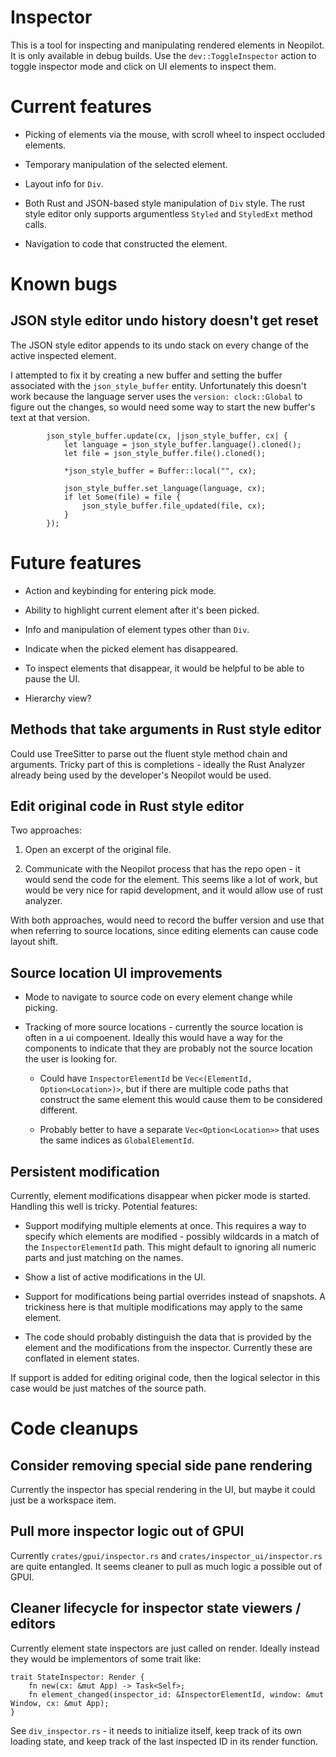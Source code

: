 # Inspector

This is a tool for inspecting and manipulating rendered elements in Neopilot. It is only available in debug builds. Use the `dev::ToggleInspector` action to toggle inspector mode and click on UI elements to inspect them.

# Current features

* Picking of elements via the mouse, with scroll wheel to inspect occluded elements.

* Temporary manipulation of the selected element.

* Layout info for `Div`.

* Both Rust and JSON-based style manipulation of `Div` style. The rust style editor only supports argumentless `Styled` and `StyledExt` method calls.

* Navigation to code that constructed the element.

# Known bugs

## JSON style editor undo history doesn't get reset

The JSON style editor appends to its undo stack on every change of the active inspected element.

I attempted to fix it by creating a new buffer and setting the buffer associated with the `json_style_buffer` entity. Unfortunately this doesn't work because the language server uses the `version: clock::Global` to figure out the changes, so would need some way to start the new buffer's text at that version.

```
        json_style_buffer.update(cx, |json_style_buffer, cx| {
            let language = json_style_buffer.language().cloned();
            let file = json_style_buffer.file().cloned();

            *json_style_buffer = Buffer::local("", cx);

            json_style_buffer.set_language(language, cx);
            if let Some(file) = file {
                json_style_buffer.file_updated(file, cx);
            }
        });
```

# Future features

* Action and keybinding for entering pick mode.

* Ability to highlight current element after it's been picked.

* Info and manipulation of element types other than `Div`.

* Indicate when the picked element has disappeared.

* To inspect elements that disappear, it would be helpful to be able to pause the UI.

* Hierarchy view?

## Methods that take arguments in Rust style editor

Could use TreeSitter to parse out the fluent style method chain and arguments. Tricky part of this is completions - ideally the Rust Analyzer already being used by the developer's Neopilot would be used.

## Edit original code in Rust style editor

Two approaches:

1. Open an excerpt of the original file.

2. Communicate with the Neopilot process that has the repo open - it would send the code for the element. This seems like a lot of work, but would be very nice for rapid development, and it would allow use of rust analyzer.

With both approaches, would need to record the buffer version and use that when referring to source locations, since editing elements can cause code layout shift.

## Source location UI improvements

* Mode to navigate to source code on every element change while picking.

* Tracking of more source locations - currently the source location is often in a ui compoenent. Ideally this would have a way for the components to indicate that they are probably not the source location the user is looking for.

  - Could have `InspectorElementId` be `Vec<(ElementId, Option<Location>)>`, but if there are multiple code paths that construct the same element this would cause them to be considered different.

  - Probably better to have a separate `Vec<Option<Location>>` that uses the same indices as `GlobalElementId`.

## Persistent modification

Currently, element modifications disappear when picker mode is started. Handling this well is tricky. Potential features:

* Support modifying multiple elements at once. This requires a way to specify which elements are modified - possibly wildcards in a match of the `InspectorElementId` path. This might default to ignoring all numeric parts and just matching on the names.

* Show a list of active modifications in the UI.

* Support for modifications being partial overrides instead of snapshots. A trickiness here is that multiple modifications may apply to the same element.

* The code should probably distinguish the data that is provided by the element and the modifications from the inspector. Currently these are conflated in element states.

If support is added for editing original code, then the logical selector in this case would be just matches of the source path.

# Code cleanups

## Consider removing special side pane rendering

Currently the inspector has special rendering in the UI, but maybe it could just be a workspace item.

## Pull more inspector logic out of GPUI

Currently `crates/gpui/inspector.rs` and `crates/inspector_ui/inspector.rs` are quite entangled.  It seems cleaner to pull as much logic a possible out of GPUI.

## Cleaner lifecycle for inspector state viewers / editors

Currently element state inspectors are just called on render. Ideally instead they would be implementors of some trait like:

```
trait StateInspector: Render {
    fn new(cx: &mut App) -> Task<Self>;
    fn element_changed(inspector_id: &InspectorElementId, window: &mut Window, cx: &mut App);
}
```

See `div_inspector.rs` - it needs to initialize itself, keep track of its own loading state, and keep track of the last inspected ID in its render function.
